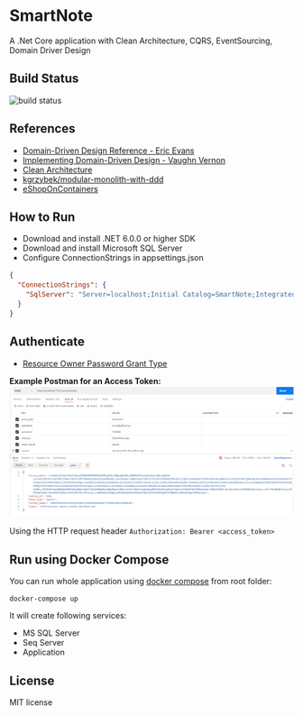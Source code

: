 # SmartNote
A .Net Core application with Clean Architecture, CQRS, EventSourcing, Domain Driver Design

## Build Status

![build status](https://github.com/linwenda/SmartNote/actions/workflows/dotnet.yml/badge.svg)

## References

- [Domain-Driven Design Reference - Eric Evans](https://www.domainlanguage.com/ddd/reference/)
- [Implementing Domain-Driven Design - Vaughn Vernon](https://github.com/VaughnVernon/IDDD_Samples)
- [Clean Architecture](https://blog.cleancoder.com/uncle-bob/2012/08/13/the-clean-architecture.html)
- [kgrzybek/modular-monolith-with-ddd](https://github.com/kgrzybek/modular-monolith-with-ddd)
- [eShopOnContainers](https://github.com/dotnet-architecture/eShopOnContainers)

## How to Run

- Download and install .NET 6.0.0 or higher SDK 
- Download and install Microsoft SQL Server
- Configure ConnectionStrings in appsettings.json
```json
{
  "ConnectionStrings": {
    "SqlServer": "Server=localhost;Initial Catalog=SmartNote;Integrated Security=true;"
  }
}
```
## Authenticate

- [Resource Owner Password Grant Type](https://www.oauth.com/oauth2-servers/access-tokens/password-grant/)

**Example Postman for an Access Token:**
![](img/authenticate.png)

Using the HTTP request header `Authorization: Bearer <access_token>`

## Run using Docker Compose

You can run whole application using [docker compose](https://docs.docker.com/compose/) from root folder:
```shell
docker-compose up
```

It will create following services: <br/>
- MS SQL Server
- Seq Server
- Application

## License

MIT license
